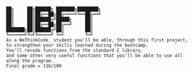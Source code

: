     ██╗     ██╗██████╗ ███████╗████████╗ 
    ██║     ██║██╔══██╗██╔════╝╚══██╔══╝
    ██║     ██║██████╔╝█████╗     ██║   
    ██║     ██║██╔══██╗██╔══╝     ██║   
    ███████╗██║██████╔╝██║        ██║   
    ╚══════╝╚═╝╚═════╝ ╚═╝        ╚═╝                                    
    As a WeThinkCode_ student you'll be able, through this first project, 
    to strengthen your skills learned during the bootcamp.
    You'll recode functions from the standard C library, 
    and some other very useful functions that you'll be able to use all along the program.
    Final grade = 116/100
